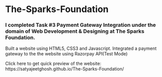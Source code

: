 <h1>The-Sparks-Foundation</h1>
<h3>I completed Task #3 Payment Gateway Integration under the domain of Web Development & Designing at The Sparks Foundation.</h3>
<p>Built a website using HTML5, CSS3 and Javascript. Integrated a payment gateway to the the website using Razorpay API(Test Mode)</p>
<p>Click here to get  quick preview of the website: https://satyajeetghosh.github.io/The-Sparks-Foundation/</p>
